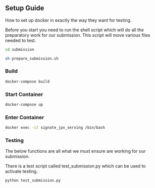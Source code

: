 ## Setup Guide
How to set up docker in exactly the way they want for testing. 

Before you start you need to run the shell script which will do all the preparatory work for our submission. This script will move various files needed to test.
```bash
cd submission
```
```bash
sh prepare_submission.sh
```

### Build  
```bash
docker-compose build
```

### Start Container 
```bash
docker-compose up
```

### Enter Container 
```bash
docker exec -it signate_jpx_serving /bin/bash
```

### Testing 
The below functions are all what we must ensure are working for our submission. 

There is a test script called test_submission.py which can be used to activate testing. 
```bash
python test_submission.py
```

